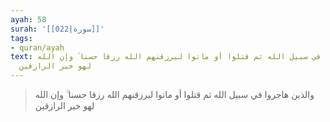 ```yaml
---
ayah: 58
surah: '[[022|سورة]]'
tags:
- quran/ayah
text: والذين هاجروا في سبيل الله ثم قتلوا أو ماتوا ليرزقنهم الله رزقا حسنا ۚ وإن الله
  لهو خير الرازقين
---
```

> والذين هاجروا في سبيل الله ثم قتلوا أو ماتوا ليرزقنهم الله رزقا حسنا ۚ وإن الله لهو خير الرازقين
